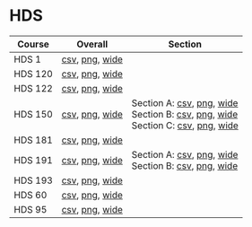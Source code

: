 # HDS

| Course | Overall | Section |
| ------ | ------- | ------- |
| HDS 1 | [csv](https://github.com/UCSD-Historical-Enrollment-Data/2024Spring/blob/main/overall/HDS%201.csv), [png](https://raw.githubusercontent.com/UCSD-Historical-Enrollment-Data/2024Spring/main/plot_overall/HDS%201.png), [wide](https://raw.githubusercontent.com/UCSD-Historical-Enrollment-Data/2024Spring/main/plot_overall_wide/HDS%201.png) |  |
| HDS 120 | [csv](https://github.com/UCSD-Historical-Enrollment-Data/2024Spring/blob/main/overall/HDS%20120.csv), [png](https://raw.githubusercontent.com/UCSD-Historical-Enrollment-Data/2024Spring/main/plot_overall/HDS%20120.png), [wide](https://raw.githubusercontent.com/UCSD-Historical-Enrollment-Data/2024Spring/main/plot_overall_wide/HDS%20120.png) |  |
| HDS 122 | [csv](https://github.com/UCSD-Historical-Enrollment-Data/2024Spring/blob/main/overall/HDS%20122.csv), [png](https://raw.githubusercontent.com/UCSD-Historical-Enrollment-Data/2024Spring/main/plot_overall/HDS%20122.png), [wide](https://raw.githubusercontent.com/UCSD-Historical-Enrollment-Data/2024Spring/main/plot_overall_wide/HDS%20122.png) |  |
| HDS 150 | [csv](https://github.com/UCSD-Historical-Enrollment-Data/2024Spring/blob/main/overall/HDS%20150.csv), [png](https://raw.githubusercontent.com/UCSD-Historical-Enrollment-Data/2024Spring/main/plot_overall/HDS%20150.png), [wide](https://raw.githubusercontent.com/UCSD-Historical-Enrollment-Data/2024Spring/main/plot_overall_wide/HDS%20150.png) | Section A: [csv](https://github.com/UCSD-Historical-Enrollment-Data/2024Spring/blob/main/section/HDS%20150_A.csv), [png](https://raw.githubusercontent.com/UCSD-Historical-Enrollment-Data/2024Spring/main/plot_section/HDS%20150_A.png), [wide](https://raw.githubusercontent.com/UCSD-Historical-Enrollment-Data/2024Spring/main/plot_section_wide/HDS%20150_A.png)<br>Section B: [csv](https://github.com/UCSD-Historical-Enrollment-Data/2024Spring/blob/main/section/HDS%20150_B.csv), [png](https://raw.githubusercontent.com/UCSD-Historical-Enrollment-Data/2024Spring/main/plot_section/HDS%20150_B.png), [wide](https://raw.githubusercontent.com/UCSD-Historical-Enrollment-Data/2024Spring/main/plot_section_wide/HDS%20150_B.png)<br>Section C: [csv](https://github.com/UCSD-Historical-Enrollment-Data/2024Spring/blob/main/section/HDS%20150_C.csv), [png](https://raw.githubusercontent.com/UCSD-Historical-Enrollment-Data/2024Spring/main/plot_section/HDS%20150_C.png), [wide](https://raw.githubusercontent.com/UCSD-Historical-Enrollment-Data/2024Spring/main/plot_section_wide/HDS%20150_C.png) |
| HDS 181 | [csv](https://github.com/UCSD-Historical-Enrollment-Data/2024Spring/blob/main/overall/HDS%20181.csv), [png](https://raw.githubusercontent.com/UCSD-Historical-Enrollment-Data/2024Spring/main/plot_overall/HDS%20181.png), [wide](https://raw.githubusercontent.com/UCSD-Historical-Enrollment-Data/2024Spring/main/plot_overall_wide/HDS%20181.png) |  |
| HDS 191 | [csv](https://github.com/UCSD-Historical-Enrollment-Data/2024Spring/blob/main/overall/HDS%20191.csv), [png](https://raw.githubusercontent.com/UCSD-Historical-Enrollment-Data/2024Spring/main/plot_overall/HDS%20191.png), [wide](https://raw.githubusercontent.com/UCSD-Historical-Enrollment-Data/2024Spring/main/plot_overall_wide/HDS%20191.png) | Section A: [csv](https://github.com/UCSD-Historical-Enrollment-Data/2024Spring/blob/main/section/HDS%20191_A.csv), [png](https://raw.githubusercontent.com/UCSD-Historical-Enrollment-Data/2024Spring/main/plot_section/HDS%20191_A.png), [wide](https://raw.githubusercontent.com/UCSD-Historical-Enrollment-Data/2024Spring/main/plot_section_wide/HDS%20191_A.png)<br>Section B: [csv](https://github.com/UCSD-Historical-Enrollment-Data/2024Spring/blob/main/section/HDS%20191_B.csv), [png](https://raw.githubusercontent.com/UCSD-Historical-Enrollment-Data/2024Spring/main/plot_section/HDS%20191_B.png), [wide](https://raw.githubusercontent.com/UCSD-Historical-Enrollment-Data/2024Spring/main/plot_section_wide/HDS%20191_B.png) |
| HDS 193 | [csv](https://github.com/UCSD-Historical-Enrollment-Data/2024Spring/blob/main/overall/HDS%20193.csv), [png](https://raw.githubusercontent.com/UCSD-Historical-Enrollment-Data/2024Spring/main/plot_overall/HDS%20193.png), [wide](https://raw.githubusercontent.com/UCSD-Historical-Enrollment-Data/2024Spring/main/plot_overall_wide/HDS%20193.png) |  |
| HDS 60 | [csv](https://github.com/UCSD-Historical-Enrollment-Data/2024Spring/blob/main/overall/HDS%2060.csv), [png](https://raw.githubusercontent.com/UCSD-Historical-Enrollment-Data/2024Spring/main/plot_overall/HDS%2060.png), [wide](https://raw.githubusercontent.com/UCSD-Historical-Enrollment-Data/2024Spring/main/plot_overall_wide/HDS%2060.png) |  |
| HDS 95 | [csv](https://github.com/UCSD-Historical-Enrollment-Data/2024Spring/blob/main/overall/HDS%2095.csv), [png](https://raw.githubusercontent.com/UCSD-Historical-Enrollment-Data/2024Spring/main/plot_overall/HDS%2095.png), [wide](https://raw.githubusercontent.com/UCSD-Historical-Enrollment-Data/2024Spring/main/plot_overall_wide/HDS%2095.png) |  |
